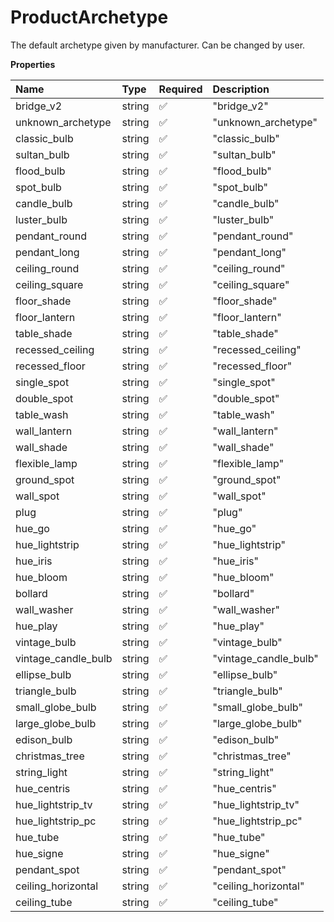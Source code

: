# ProductArchetype

The default archetype given by manufacturer. Can be changed by user.

**Properties**

| Name                | Type   | Required | Description           |
| :------------------ | :----- | :------- | :-------------------- |
| bridge_v2           | string | ✅       | "bridge_v2"           |
| unknown_archetype   | string | ✅       | "unknown_archetype"   |
| classic_bulb        | string | ✅       | "classic_bulb"        |
| sultan_bulb         | string | ✅       | "sultan_bulb"         |
| flood_bulb          | string | ✅       | "flood_bulb"          |
| spot_bulb           | string | ✅       | "spot_bulb"           |
| candle_bulb         | string | ✅       | "candle_bulb"         |
| luster_bulb         | string | ✅       | "luster_bulb"         |
| pendant_round       | string | ✅       | "pendant_round"       |
| pendant_long        | string | ✅       | "pendant_long"        |
| ceiling_round       | string | ✅       | "ceiling_round"       |
| ceiling_square      | string | ✅       | "ceiling_square"      |
| floor_shade         | string | ✅       | "floor_shade"         |
| floor_lantern       | string | ✅       | "floor_lantern"       |
| table_shade         | string | ✅       | "table_shade"         |
| recessed_ceiling    | string | ✅       | "recessed_ceiling"    |
| recessed_floor      | string | ✅       | "recessed_floor"      |
| single_spot         | string | ✅       | "single_spot"         |
| double_spot         | string | ✅       | "double_spot"         |
| table_wash          | string | ✅       | "table_wash"          |
| wall_lantern        | string | ✅       | "wall_lantern"        |
| wall_shade          | string | ✅       | "wall_shade"          |
| flexible_lamp       | string | ✅       | "flexible_lamp"       |
| ground_spot         | string | ✅       | "ground_spot"         |
| wall_spot           | string | ✅       | "wall_spot"           |
| plug                | string | ✅       | "plug"                |
| hue_go              | string | ✅       | "hue_go"              |
| hue_lightstrip      | string | ✅       | "hue_lightstrip"      |
| hue_iris            | string | ✅       | "hue_iris"            |
| hue_bloom           | string | ✅       | "hue_bloom"           |
| bollard             | string | ✅       | "bollard"             |
| wall_washer         | string | ✅       | "wall_washer"         |
| hue_play            | string | ✅       | "hue_play"            |
| vintage_bulb        | string | ✅       | "vintage_bulb"        |
| vintage_candle_bulb | string | ✅       | "vintage_candle_bulb" |
| ellipse_bulb        | string | ✅       | "ellipse_bulb"        |
| triangle_bulb       | string | ✅       | "triangle_bulb"       |
| small_globe_bulb    | string | ✅       | "small_globe_bulb"    |
| large_globe_bulb    | string | ✅       | "large_globe_bulb"    |
| edison_bulb         | string | ✅       | "edison_bulb"         |
| christmas_tree      | string | ✅       | "christmas_tree"      |
| string_light        | string | ✅       | "string_light"        |
| hue_centris         | string | ✅       | "hue_centris"         |
| hue_lightstrip_tv   | string | ✅       | "hue_lightstrip_tv"   |
| hue_lightstrip_pc   | string | ✅       | "hue_lightstrip_pc"   |
| hue_tube            | string | ✅       | "hue_tube"            |
| hue_signe           | string | ✅       | "hue_signe"           |
| pendant_spot        | string | ✅       | "pendant_spot"        |
| ceiling_horizontal  | string | ✅       | "ceiling_horizontal"  |
| ceiling_tube        | string | ✅       | "ceiling_tube"        |

<!-- This file was generated by liblab | https://liblab.com/ -->
